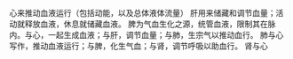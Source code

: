 心来推动血液运行（包括动能，以及总体液体流量）
肝用来储藏和调节血量；活动就释放血液，休息就储藏血液。
脾为气血生化之源，统管血液，限制其在脉内。与心，一起生成血液；与肝，调节血量；与肺，生宗气以推动血行。
肺与心写作，推动血液运行；与脾，化生气血；与肾，调节呼吸以助血行。
肾与心

